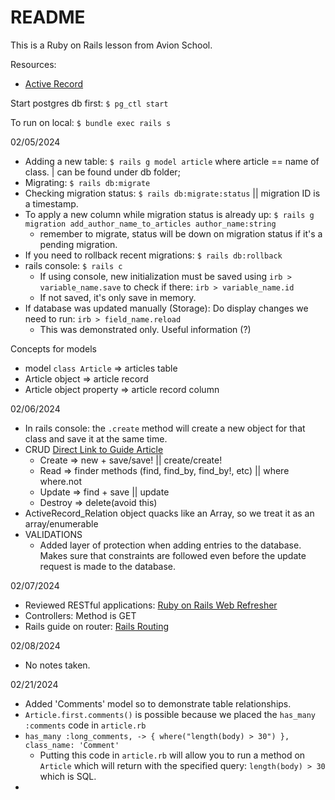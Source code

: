 # README

This is a Ruby on Rails lesson from Avion School.

Resources:
- [Active Record](https://guides.rubyonrails.org/active_record_migrations.html)
<!-- - []() -->

Start postgres db first:
`$ pg_ctl start`

To run on local:
`$ bundle exec rails s`


02/05/2024
- Adding a new table: `$ rails g model article` where article == name of class. | can be found under db folder;
- Migrating: `$ rails db:migrate`
- Checking migration status: `$ rails db:migrate:status` || migration ID is a timestamp.
- To apply a new column while migration status is already up: `$ rails g migration add_author_name_to_articles author_name:string` 
    - remember to migrate, status will be down on migration status if it's a pending migration.
- If you need to rollback recent migrations: `$ rails db:rollback`
- rails console: `$ rails c`
    - If using console, new initialization must be saved using `irb > variable_name.save` to check if there: `irb > variable_name.id`
    - If not saved, it's only save in memory.
- If database was updated manually (Storage): Do display changes we need to run: `irb > field_name.reload`
    - This was demonstrated only. Useful information (?)

Concepts for models
- model `class Article` => articles table
- Article object => article record
- Article object property => article record column

02/06/2024
- In rails console: the `.create` method will create a new object for that class and save it at the same time.
- CRUD [Direct Link to Guide Article](https://guides.rubyonrails.org/active_record_basics.html)
    - Create => new + save/save! || create/create!
    - Read => finder methods (find, find_by, find_by!, etc) || where where.not
    - Update => find + save || update
    - Destroy => delete(avoid this)
- ActiveRecord_Relation object quacks like an Array, so we treat it as an array/enumerable
- VALIDATIONS
    - Added layer of protection when adding entries to the database. Makes sure that constraints are followed even before the update request is made to the database.

02/07/2024
- Reviewed RESTful applications: [Ruby on Rails Web Refresher](https://www.theodinproject.com/lessons/ruby-on-rails-a-railsy-web-refresher)
- Controllers: Method is GET
- Rails guide on router: [Rails Routing]()

02/08/2024
- No notes taken.

02/21/2024
- Added 'Comments' model so to demonstrate table relationships.
- `Article.first.comments()` is possible because we placed the `has_many :comments` code in `article.rb`
- `has_many :long_comments, -> { where("length(body) > 30") }, class_name: 'Comment'`
  - Putting this code in `article.rb` will allow you to run a method on `Article` which will return with the specified query: `length(body) > 30` which is SQL.
- 